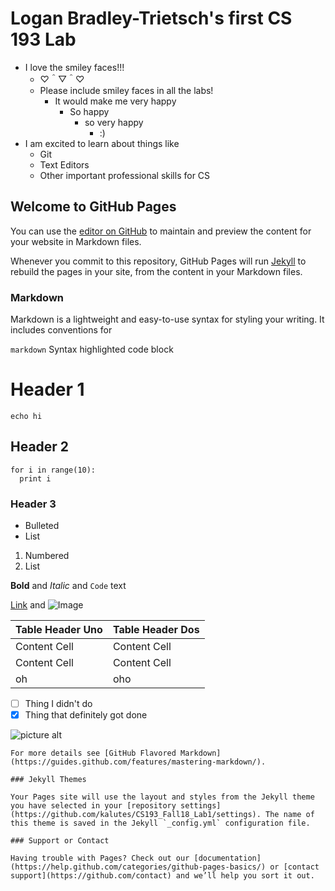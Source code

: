 # Logan Bradley-Trietsch's first CS 193 Lab

- I love the smiley faces!!! 
  - ♡＾▽＾♡
  - Please include smiley faces in all the labs!
    - It would make me very happy
      - So happy
        - so very happy
          - :)
- I am excited to learn about things like
  - Git
  - Text Editors
  - Other important professional skills for CS

## Welcome to GitHub Pages

You can use the [editor on GitHub](https://github.com/kalutes/CS193_Fall18_Lab1/edit/master/index.md) to maintain and preview the content for your website in Markdown files.

Whenever you commit to this repository, GitHub Pages will run [Jekyll](https://jekyllrb.com/) to rebuild the pages in your site, from the content in your Markdown files.

### Markdown

Markdown is a lightweight and easy-to-use syntax for styling your writing. It includes conventions for

`markdown`
Syntax highlighted code block

# Header 1
```{bash}
echo hi
```
## Header 2

```{python}
for i in range(10):
  print i
```
### Header 3

- Bulleted
- List

1. Numbered
2. List

**Bold** and _Italic_ and `Code` text

[Link](url) and ![Image](src)

Table Header Uno  | Table Header Dos
------------- | -------------
Content Cell  | Content Cell
Content Cell  | Content Cell
oh           |  oho

- [ ] Thing I didn't do
- [X] Thing that definitely got done

![picture alt](https://vignette.wikia.nocookie.net/xenoblade/images/d/de/Baroba.PNG/revision/latest?cb=20140724151857 "Baroba")


```
For more details see [GitHub Flavored Markdown](https://guides.github.com/features/mastering-markdown/).

### Jekyll Themes

Your Pages site will use the layout and styles from the Jekyll theme you have selected in your [repository settings](https://github.com/kalutes/CS193_Fall18_Lab1/settings). The name of this theme is saved in the Jekyll `_config.yml` configuration file.

### Support or Contact

Having trouble with Pages? Check out our [documentation](https://help.github.com/categories/github-pages-basics/) or [contact support](https://github.com/contact) and we’ll help you sort it out.
